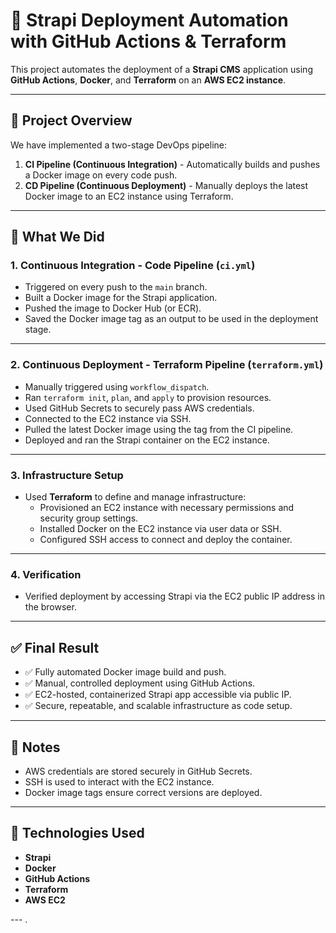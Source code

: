 # 🚀 Strapi Deployment Automation with GitHub Actions & Terraform

This project automates the deployment of a **Strapi CMS** application using **GitHub Actions**, **Docker**, and **Terraform** on an **AWS EC2 instance**.

---

## 📁 Project Overview

We have implemented a two-stage DevOps pipeline:

1. **CI Pipeline (Continuous Integration)** - Automatically builds and pushes a Docker image on every code push.
2. **CD Pipeline (Continuous Deployment)** - Manually deploys the latest Docker image to an EC2 instance using Terraform.

---

## 🔨 What We Did

### 1. Continuous Integration - Code Pipeline (`ci.yml`)
- Triggered on every push to the `main` branch.
- Built a Docker image for the Strapi application.
- Pushed the image to Docker Hub (or ECR).
- Saved the Docker image tag as an output to be used in the deployment stage.

---

### 2. Continuous Deployment - Terraform Pipeline (`terraform.yml`)
- Manually triggered using `workflow_dispatch`.
- Ran `terraform init`, `plan`, and `apply` to provision resources.
- Used GitHub Secrets to securely pass AWS credentials.
- Connected to the EC2 instance via SSH.
- Pulled the latest Docker image using the tag from the CI pipeline.
- Deployed and ran the Strapi container on the EC2 instance.

---

### 3. Infrastructure Setup
- Used **Terraform** to define and manage infrastructure:
  - Provisioned an EC2 instance with necessary permissions and security group settings.
  - Installed Docker on the EC2 instance via user data or SSH.
  - Configured SSH access to connect and deploy the container.

---

### 4. Verification
- Verified deployment by accessing Strapi via the EC2 public IP address in the browser.

---

## ✅ Final Result

- ✅ Fully automated Docker image build and push.
- ✅ Manual, controlled deployment using GitHub Actions.
- ✅ EC2-hosted, containerized Strapi app accessible via public IP.
- ✅ Secure, repeatable, and scalable infrastructure as code setup.

---

## 🔐 Notes

- AWS credentials are stored securely in GitHub Secrets.
- SSH is used to interact with the EC2 instance.
- Docker image tags ensure correct versions are deployed.

---

## 📌 Technologies Used

- **Strapi**
- **Docker**
- **GitHub Actions**
- **Terraform**
- **AWS EC2**

--- .
